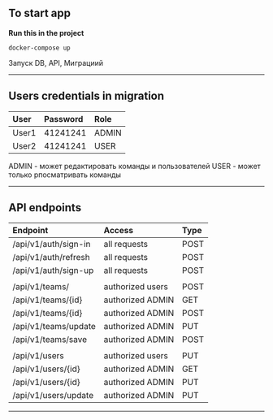 
## To start app
**Run this in the project**
```
docker-compose up
```
Запуск DB, API, Миграциий

____
## Users credentials in migration
| User | Password | Role| 
|:----------------|:----------------|:----------------|
| User1 | 41241241 | ADMIN
| User2 | 41241241 | USER

ADMIN - может редактировать команды и пользователей 
USER - может только рпосматривать команды

____
## API endpoints 
| Endpoint | Access | Type|
|:----------------|:----------------|:----------------|
| /api/v1/auth/sign-in | all requests | POST |
| /api/v1/auth/refresh | all requests | POST |
| /api/v1/auth/sign-up | all requests | POST |
|  |  |  |
| /api/v1/teams/ | authorized users | POST |
| /api/v1/teams/{id} | authorized ADMIN | GET |
| /api/v1/teams/{id} | authorized ADMIN | POST |
| /api/v1/teams/update | authorized ADMIN | PUT |
| /api/v1/teams/save | authorized ADMIN | POST |
|  |  |  |
| /api/v1/users | authorized users | PUT |
| /api/v1/users/{id} | authorized ADMIN | GET |
| /api/v1/users/{id} | authorized ADMIN | PUT |
| /api/v1/users/update | authorized ADMIN  | PUT |
____
